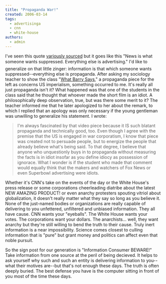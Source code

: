 ```yaml
---
title: "Propaganda War!"
created: 2006-03-14
tags: 
  - advertisinga
  - cnn
  - white-house
authors: 
  - admin
---
```


I've seen this quote [variously sourced](http://www.parl.gc.ca/infocomdoc/36/1/INDY/Meetings/Evidence/indyev96-e.htm) but it goes like this "News is what someone wants suppressed. Everything else is advertising." I'd like to generalize on that little zinger: information is that which someone wants suppressed--everything else is propaganda. After asking my sociology teacher to show the class "[What Barry Says](http://www.knife-party.net/flash/barry.html)," a propaganda piece for the left as concerns US imperialism, something occurred to me. It's really all just propaganda isn't it? What happened was that one of the students in the class said that he thought that whoever made the short film is an idiot. A philosophically deep observation, true, but was there some merit to it? The teacher informed me that he later apologized to her about the remark, to which I replied that an apology was only necessary if the young gentleman was unwilling to generalize his statement. I wrote:

> I'm always fascinated by that video piece because it IS such blatant propaganda and technically good, too. Even though I agree with the premise that the US is engaged in war corporatism, I know that piece was created not to persuade people, but to energize the people that already believe what's being said. To that degree, I believe that anyone who unquestionly buys in to propaganda without measuring the facts is in idiot insofar as you define idiocy as possession of ignorace. What I wonder is if the student who made that comment would equally think that the makers and watchers of Fox News or even Superbowl advertising were idiots.

Whether it's CNN's take on the events of the day or the White House's press release or some corporations cheerleading diatribe about the latest NEW AMAZING PRODUCT! or even anarchy protesters spouting vitriol about globalization, it doesn't really matter what they say so long as you believe it. None of the just-named bodies or organizations are really capable of delivering to you unfettered, unfiltered and unbiased information. They all have cause. CNN wants your "eyeballs". The White House wants your votes. The corporations want your dollars. The anarchists... well, they want anarchy but they're still willing to bend the truth to their cause. Truly inert information is a near impossibility. Science comes closest to culling information that is "pure" but grant money and politics can affect even that noble pursuit.

So the sign post for our generation is "Information Consumer BEWARE!" Take information from one source at the peril of being decieved. It helps to ask yourself why such and such an entity is delivering information to you--what their motives are--but that's not enough these days. The truth is often deeply buried. The best defense you have is the computer sitting in front of you most of the time these days.
